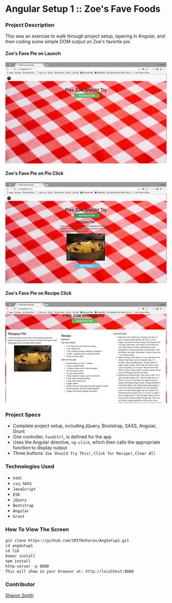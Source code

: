 # Angular Setup 1 :: Zoe's Fave Foods

### Project Description 

This was an exercise to walk through project setup, layering in Angular, and then coding some simple DOM output on Zoe's favorite pie. 

#### Zoe's Fave Pie on Launch 
![Zoe's Fave Pie on Launch](https://raw.githubusercontent.com/SMITHsharon/AngSetup1/zoeFood/screens/Zoe%20Pies%20on%20Launch%20.png)

#### Zoe's Fave Pie on Pie Click 
![Zoe's Fave Pie on Click](https://raw.githubusercontent.com/SMITHsharon/AngSetup1/zoeFood/screens/Zoe%20Pies%20on%20Try%20This%20Click.png)

#### Zoe's Fave Pie on Recipe Click 
![Zoe's Fave Pie on Recipe Click](https://raw.githubusercontent.com/SMITHsharon/AngSetup1/zoeFood/screens/Zoe%20Pies%20on%20Click%20Recipe.png)

### Project Specs
- Complete project setup, including jQuery, Bootstrap, SASS, Angular, Grunt
- One controller, `FoodCtrl`, is defined for the app
- Uses the Angular directive, `ng-click`, which then calls the appropriate function to display output
- Three buttons: `Zoe Should Try This!`, `Click for Recipe!`, `Clear All`


### Technologies Used
- `html`
- `css`; `SASS`
- `JavaScript`
- `ES6`
- `jQuery`
- `Bootstrap`
- `Angular`
- `Grunt`


### How To View The Screen 
```
git clone https://github.com/SMITHsharon/AngSetup1.git
cd angSetup1
cd lib
bower install
npm install
http-server -p 8080
This will show in your browser at: http://localhost:8080
```

### Contributor
[Sharon Smith](https://github.com/SMITHsharon)

